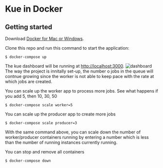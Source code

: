 Kue in Docker
=========

Getting started
---------------

Download [Docker for Mac or Windows](https://www.docker.com).

Clone this repo and run this command to start the application:

    $ docker-compose up

The kue dashboard will be running at [http://localhost:3000](http://localhost:3000).
![dashboard](dashboard.jpg)
The way the project is innitally set-up, the number o jobs in the queue will contnue growing since the worker is not able to keep pace with the rate at which jobs are created.

You can scale up the worker app to process more jobs. See what happens if you add 5, then 10, 30, 50

    $ docker-compose scale worker=5

You can scale up the producer app to create more jobs

    $ docker-compose scale producer=3

With the same command above, you can scale down the number of worker/producer containers running by entering a number which is less than the number of running instances currently running.

You can stop and remove all containers

    $ docker-compose down

